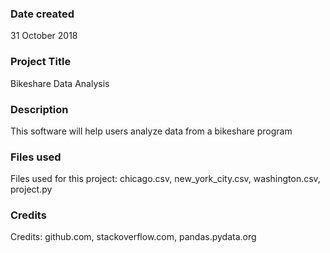 ### Date created
31 October 2018

### Project Title
Bikeshare Data Analysis

### Description
This software will help users analyze data from a bikeshare program

### Files used
Files used for this project: chicago.csv, new_york_city.csv, washington.csv, project.py

### Credits
Credits: github.com, stackoverflow.com, pandas.pydata.org
